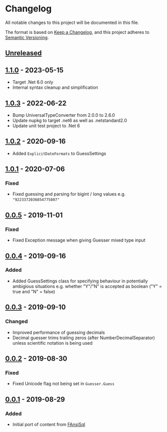 # Changelog
All notable changes to this project will be documented in this file.

The format is based on [Keep a Changelog](https://keepachangelog.com/en/1.0.0/),
and this project adheres to [Semantic Versioning](https://semver.org/spec/v2.0.0.html).

## [Unreleased]

## [1.1.0] - 2023-05-15

- Target .Net 6.0 only
- Internal syntax cleanup and simplification

## [1.0.3] - 2022-06-22

- Bump UniversalTypeConverter from 2.0.0 to 2.6.0
- Update nupkg to target .net6 as well as .netstandard2.0
- Update unit test project to .Net 6

## [1.0.2] - 2020-09-16

- Added `ExplicitDateFormats` to GuessSettings

## [1.0.1] - 2020-07-06

### Fixed

- Fixed guessing and parsing for bigint / long values e.g. `"9223372036854775807"`

## [0.0.5] - 2019-11-01

### Fixed

- Fixed Exception message when giving Guesser mixed type input

## [0.0.4] - 2019-09-16

### Added

- Added GuessSettings class for specifying behaviour in potentially ambigious situations e.g. whether "Y"/"N" is accepted as boolean ("Y" = true and "N" = false)

## [0.0.3] - 2019-09-10

### Changed
- Improved performance of guessing decimals
- Decimal guesser trims trailing zeros (after NumberDecimalSeparator) unless scientific notation is being used

## [0.0.2] - 2019-08-30

### Fixed

- Fixed Unicode flag not being set in `Guesser.Guess`

## [0.0.1] - 2019-08-29

### Added

- Initial port of content from [FAnsiSql](https://github.com/HicServices/FAnsiSql)

[Unreleased]: https://github.com/HicServices/TypeGuesser/compare/1.1.0...main
[1.1.0]: https://github.com/HicServices/TypeGuesser/compare/1.0.3...1.1.0
[1.0.3]: https://github.com/HicServices/TypeGuesser/compare/1.0.2...1.0.3
[1.0.2]: https://github.com/HicServices/TypeGuesser/compare/1.0.1...1.0.2
[1.0.1]: https://github.com/HicServices/TypeGuesser/compare/0.0.5...1.0.1
[0.0.5]: https://github.com/HicServices/TypeGuesser/compare/0.0.4...0.0.5
[0.0.4]: https://github.com/HicServices/TypeGuesser/compare/0.0.3...0.0.4
[0.0.3]: https://github.com/HicServices/TypeGuesser/compare/0.0.2...0.0.3
[0.0.2]: https://github.com/HicServices/TypeGuesser/compare/0.0.1...0.0.2
[0.0.1]: https://github.com/HicServices/TypeGuesser/compare/88b9b5d6622673eadc13c342f95c2e69ef760995...0.0.1
